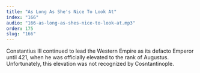 ```yaml
---
title: "As Long As She's Nice To Look At"
index: "166"
audio: "166-as-long-as-shes-nice-to-look-at.mp3"
order: 175
slug: "166"
---
```


Constantius III continued to lead the Western Empire as its defacto Emperor until 421, when he was officially elevated to the rank of Augustus. Unfortunately, this elevation was not recognized by Cosntantinople.
